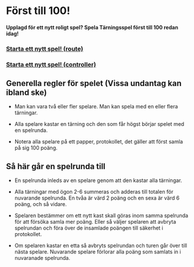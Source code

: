 Först till 100!
===========================

#### Upplagd för ett nytt roligt spel? Spela Tärningsspel först till 100 redan idag!


### [Starta ett nytt spel! (route)](dice/init)
### [Starta ett nytt spel! (controller)](dice1/init)

## Generella regler för spelet (Vissa undantag kan ibland ske)

  * Man kan vara två eller fler spelare. Man kan spela med en eller flera tärningar.

  * Alla spelare kastar en tärning och den som får högst börjar spelet med en spelrunda.

  * Notera alla spelare på ett papper, protokollet, det gäller att först samla på sig 100 poäng.


## Så här går en spelrunda till

  * En spelrunda inleds av en spelare genom att den kastar alla tärningar.

  * Alla tärningar med ögon 2-6 summeras och adderas till totalen för nuvarande spelrunda. En tvåa är värd 2 poäng och en sexa är värd 6 poäng, och så vidare.

  * Spelaren bestämmer om ett nytt kast skall göras inom samma spelrunda för att försöka samla mer poäng. Eller så väljer spelaren att avbryta spelrundan och föra över de insamlade poängen till säkerhet i protokollet.

  * Om spelaren kastar en etta så avbryts spelrundan och turen går över till nästa spelare. Nuvarande spelare förlorar alla poäng som samlats in i nuvaranade spelrunda.
